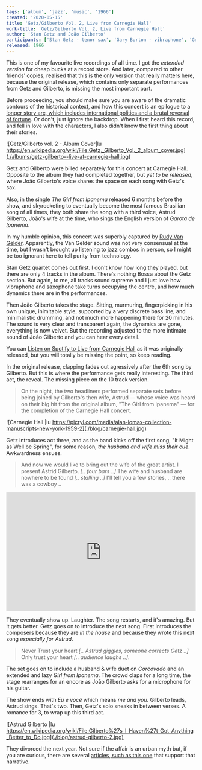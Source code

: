 ```yaml
---
tags: ['album', 'jazz', 'music', '1966']
created: '2020-05-15'
title: 'Getz/Gilberto Vol. 2, Live from Carnegie Hall'
work-title: 'Getz/Gilberto Vol. 2, Live from Carnegie Hall'
author: 'Stan Getz and João Gilberto'
participants: ['Stan Getz - tenor sax', 'Gary Burton - vibraphone', 'Gene Cherico - bass', 'Joe Hunt - drums', 'João Gilberto - guitar, vocal', 'Keter Betts - bass', 'Helcio Milito - drums', 'Astrud Gilberto - vocal']
released: 1966
---
```


This is one of my favourite live recordings of all time. I got the *extended version* for cheap bucks at a record store. And later, compared to other friends' copies, realised that this is the only version that really matters here, because the original release, which contains only separate performances from Getz and Gilberto, is missing the most important part.

<!-- abstract -->

Before proceeding, you should make sure you are aware of the dramatic contours of the historical context, and how this concert is an epilogue to a [longer story arc, which includes international politics and a brutal reversal of fortune](/posts/2020-may/getz/gilberto). Or don't, just ignore the backdrop. When I first heard this record, and fell in love with the characters, I also didn't know the first thing about their stories.

![Getz/Gilberto vol. 2 - Album Cover|lu https://en.wikipedia.org/wiki/File:Getz,_Gilberto_Vol._2_album_cover.jpg](./albums/getz-gilberto--live-at-carnegie-hall.jpg)

Getz and Gilberto were billed separately for this concert at Carnegie Hall. Opposite to the album they had completed together, but *yet to be released*, where João Gilberto's voice shares the space on each song with Getz's sax.

Also, in the single *The Girl from Ipanema* released 6 months before the show, and skyrocketing to eventually become the most famous Brasilian song of all times, they both share the song with a third voice, Astrud Gilberto, João's wife at the time, who sings the English version of *Garota de Ipanema*.

In my humble opinion, this concert was superbly captured by [Rudy Van Gelder](https://www.discogs.com/artist/252966-Rudy-Van-Gelder). Apparently, the Van Gelder sound was not very consensual at the time, but I wasn't brought up listening to jazz combos in person, so I might be too ignorant here to tell purity from technology.

Stan Getz quartet comes out first. I don't know how long they played, but there are only 4 tracks in the album. There's nothing Bossa about the Getz section. But again, to me, all tracks sound supreme and I just love how vibraphone and saxophone take turns occupying the centre, and how much dynamics there are in the performances.

Then João Gilberto takes the stage. Sitting, murmuring, fingerpicking in his own unique, inimitable style, supported by a very discrete bass line, and minimalistic drumming, and not much more happening there for 20 minutes. The sound is very clear and transparent again, the dynamics are gone, everything is now velvet. But the recording adjusted to the more intimate sound of João Gilberto and you can hear every detail.

You can [Listen on Spotify to Live from Carnegie Hall](https://open.spotify.com/album/0Hh0eLbuqqDxYSCpy7i4Jx) as it was originally released, but you will totally be missing the point, so keep reading.

In the original release, clapping fades out agressively after the 6th song by Gilberto. But this is where the performance gets really interesting. The third act, the reveal. The missing piece on the 10 track version.

> On the night, the two headliners performed separate sets before being joined by Gilberto's then wife, Astrud — whose voice was heard on their big hit from the original album, "The Girl from Ipanema" — for the completion of the Carnegie Hall concert.

![Carnegie Hall |lu https://picryl.com/media/alan-lomax-collection-manuscripts-new-york-1959-2](./blog/carnegie-hall.jpg)

Getz introduces act three, and as the band kicks off the first song, "It Might as Well be Spring", for some reason, *the husband and wife miss their cue*. Awkwardness ensues.

> And now we would like to bring out the wife of the great artist. I present Astrid Gilberto. *[.. four bars ..]* The wife and husband are nowhere to be found *[.. stalling ..]* I'll tell you a few stories, .. there was a cowboy ..

<iframe width="100%" height="315" src="https://www.youtube.com/embed/kp3sb-FcSOk?start=2111" frameborder="0" allow="accelerometer; autoplay; encrypted-media; gyroscope; picture-in-picture" allowfullscreen></iframe>

They eventually show up. Laughter. The song restarts, and it's amazing. But it gets better. Getz goes on to introduce the next song. First introduces the composers because they are *in the house* and because they wrote this next song *especially for Astrud*.

> Never Trust your heart *[.. Astrud giggles, someone corrects Getz ..]* Only trust your heart *[.. audience laughs ..]*.

The set goes on to include a husband & wife duet on *Corcovado* and an extended and lazy *Girl from Ipanema*. The crowd claps for a long time, the stage rearranges for an encore as João Gilberto asks for a microphone for his guitar.

The show ends with *Eu e você* which means *me and you*. Gilberto leads, Astrud sings. That's two. Then, Getz's solo sneaks in between verses. A romance for 3, to wrap up this third act.

![Astrud Gilberto |lu https://en.wikipedia.org/wiki/File:Gilberto%27s_I_Haven%27t_Got_Anything_Better_to_Do.jpg](./blog/astrud-gilberto-2.jpg)

They divorced the next year. Not sure if the affair is an urban myth but, if you are curious, there are several [articles, such as this one](https://www.vailjazz.org/inside-the-vail-jazz-festival-a-musical-affair/) that support that narrative.
